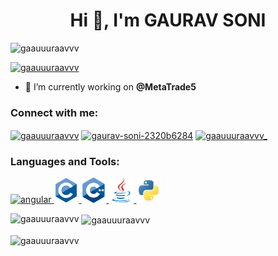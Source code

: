 <h1 align="center">Hi 👋, I'm GAURAV SONI</h1>
<p align="left"> <img src="https://komarev.com/ghpvc/?username=gaauuuraavvv&label=Profile%20views&color=0e75b6&style=flat" alt="gaauuuraavvv" /> </p>

<p align="left"> <a href="https://twitter.com/gaauuuraavvv" target="blank"><img src="https://img.shields.io/twitter/follow/gaauuuraavvv?logo=twitter&style=for-the-badge" alt="gaauuuraavvv" /></a> </p>

- 🔭 I’m currently working on **@MetaTrade5**

<h3 align="left">Connect with me:</h3>
<p align="left">
<a href="https://twitter.com/gaauuuraavvv" target="blank"><img align="center" src="https://raw.githubusercontent.com/rahuldkjain/github-profile-readme-generator/master/src/images/icons/Social/twitter.svg" alt="gaauuuraavvv" height="30" width="40" /></a>
<a href="https://linkedin.com/in/gaurav-soni-2320b6284" target="blank"><img align="center" src="https://raw.githubusercontent.com/rahuldkjain/github-profile-readme-generator/master/src/images/icons/Social/linked-in-alt.svg" alt="gaurav-soni-2320b6284" height="30" width="40" /></a>
<a href="https://instagram.com/gaauuuraavvv_" target="blank"><img align="center" src="https://raw.githubusercontent.com/rahuldkjain/github-profile-readme-generator/master/src/images/icons/Social/instagram.svg" alt="gaauuuraavvv_" height="30" width="40" /></a>
</p>

<h3 align="left">Languages and Tools:</h3>
<p align="left"> <a href="https://angular.io" target="_blank" rel="noreferrer"> <img src="https://angular.io/assets/images/logos/angular/angular.svg" alt="angular" width="40" height="40"/> </a> <a href="https://www.cprogramming.com/" target="_blank" rel="noreferrer"> <img src="https://raw.githubusercontent.com/devicons/devicon/master/icons/c/c-original.svg" alt="c" width="40" height="40"/> </a> <a href="https://www.w3schools.com/cpp/" target="_blank" rel="noreferrer"> <img src="https://raw.githubusercontent.com/devicons/devicon/master/icons/cplusplus/cplusplus-original.svg" alt="cplusplus" width="40" height="40"/> </a> <a href="https://www.java.com" target="_blank" rel="noreferrer"> <img src="https://raw.githubusercontent.com/devicons/devicon/master/icons/java/java-original.svg" alt="java" width="40" height="40"/> </a> <a href="https://www.python.org" target="_blank" rel="noreferrer"> <img src="https://raw.githubusercontent.com/devicons/devicon/master/icons/python/python-original.svg" alt="python" width="40" height="40"/> </a> </p>

<p><img align="left" src="https://github-readme-stats.vercel.app/api/top-langs?username=gaauuuraavvv&show_icons=true&locale=en&layout=compact" alt="gaauuuraavvv" /></p>

<p>&nbsp;<img align="center" src="https://github-readme-stats.vercel.app/api?username=gaauuuraavvv&show_icons=true&locale=en" alt="gaauuuraavvv" /></p>

<p><img align="center" src="https://github-readme-streak-stats.herokuapp.com/?user=gaauuuraavvv&" alt="gaauuuraavvv" /></p>
